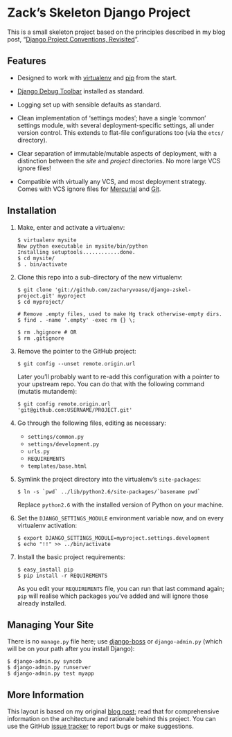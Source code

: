 # Zack’s Skeleton Django Project

This is a small skeleton project based on the principles described in my blog
post, “[Django Project Conventions, Revisited][blog post]”.


## Features

*   Designed to work with [virtualenv][venv] and [pip][pip] from the start.

  [venv]: http://pypi.python.org/pypi/virtualenv
  [pip]: http://pip.openplans.org/

*   [Django Debug Toolbar][] installed as standard.

  [django debug toolbar]: http://github.com/robhudson/django-debug-toolbar

*   Logging set up with sensible defaults as standard.

*   Clean implementation of ‘settings modes’; have a single ‘common’ settings
    module, with several deployment-specific settings, all under version
    control. This extends to flat-file configurations too (via the `etcs/`
    directory).

*   Clear separation of immutable/mutable aspects of deployment, with a
    distinction between the *site* and *project* directories. No more large VCS
    ignore files!

*   Compatible with virtually any VCS, and most deployment strategy. Comes with
    VCS ignore files for [Mercurial][] and [Git][].

  [mercurial]: http://mercurial.selenic.com/
  [git]: http://git-scm.com/


## Installation

1.  Make, enter and activate a virtualenv:

        $ virtualenv mysite
        New python executable in mysite/bin/python
        Installing setuptools............done.
        $ cd mysite/
        $ . bin/activate

2.  Clone this repo into a sub-directory of the new virtualenv:

        $ git clone 'git://github.com/zacharyvoase/django-zskel-project.git' myproject
        $ cd myproject/

        # Remove .empty files, used to make Hg track otherwise-empty dirs.
        $ find . -name '.empty' -exec rm {} \;

        $ rm .hgignore # OR
        $ rm .gitignore

3.  Remove the pointer to the GitHub project:

        $ git config --unset remote.origin.url

    Later you’ll probably want to re-add this configuration with a pointer to
    your upstream repo. You can do that with the following command (mutatis
    mutandem):

        $ git config remote.origin.url 'git@github.com:USERNAME/PROJECT.git'

4.  Go through the following files, editing as necessary:

    *   `settings/common.py`
    *   `settings/development.py`
    *   `urls.py`
    *   `REQUIREMENTS`
    *   `templates/base.html`

5.  Symlink the project directory into the virtualenv’s `site-packages`:

        $ ln -s `pwd` ../lib/python2.6/site-packages/`basename pwd`

    Replace `python2.6` with the installed version of Python on your machine.

6.  Set the `DJANGO_SETTINGS_MODULE` environment variable now, and on every
    virtualenv activation:

        $ export DJANGO_SETTINGS_MODULE=myproject.settings.development
        $ echo "!!" >> ../bin/activate

7.  Install the basic project requirements:

        $ easy_install pip
        $ pip install -r REQUIREMENTS

    As you edit your `REQUIREMENTS` file, you can run that last command again;
    `pip` will realise which packages you’ve added and will ignore those already
    installed.


## Managing Your Site

There is no `manage.py` file here; use [django-boss][django-boss] or
`django-admin.py` (which will be on your path after you install Django):

    $ django-admin.py syncdb
    $ django-admin.py runserver
    $ django-admin.py test myapp

  [django-boss]: http://github.com/zacharyvoase/django-boss


## More Information

This layout is based on my original [blog post][]; read that for comprehensive
information on the architecture and rationale behind this project. You can use
the GitHub [issue tracker][] to report bugs or make suggestions.

  [blog post]: http://blog.zacharyvoase.com/2010-02-03-django-project-conventions-revisited
  [issue tracker]: http://github.com/zacharyvoase/django-zskel-project/issues
